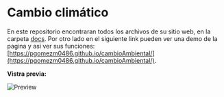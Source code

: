 # Cambio climático
En este repositorio encontraran todos los archivos de su sitio web, en la carpeta [docs](https://github.com/pgomezm0486/cambioAmbiental/tree/master/docs). Por otro lado en el siguiente link pueden ver una demo de la pagina y asi ver sus funciones: [https://pgomezm0486.github.io/cambioAmbiental/](https://pgomezm0486.github.io/cambioAmbiental/).

**Vistra previa:**

![Preview](https://github.com/pgomezm0486/cambioAmbiental/blob/master/docs/Preview.jpg)
